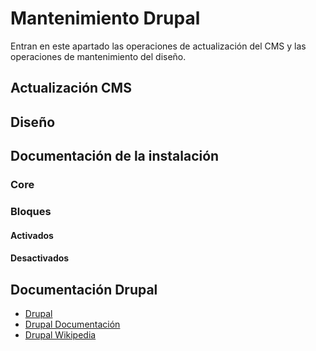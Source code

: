 # Mantenimiento Drupal

Entran en este apartado las operaciones de actualización del CMS y las operaciones de mantenimiento del diseño.


## Actualización CMS


## Diseño


## Documentación de la instalación

### Core

### Bloques 

#### Activados


#### Desactivados


## Documentación Drupal

+ [Drupal][]
+ [Drupal Documentación][]
+ [Drupal Wikipedia][]



 [Drupal]: https://www.drupal.org/
 [Drupal Documentación]: https://www.drupal.org/documentation
 [Drupal Wikipedia]: https://es.wikipedia.org/wiki/Drupal

